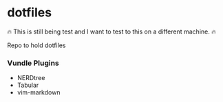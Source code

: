 # dotfiles

🔥 This is still being test and I want to test to this on a different machine. 🔥

Repo to hold dotfiles 

### Vundle Plugins
* NERDtree
* Tabular
* vim-markdown
